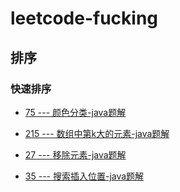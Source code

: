 # leetcode-fucking
## 排序
### 快速排序
- [75 --- 颜色分类-java题解](https://github.com/wuou-learn/leetcode-fucking/src/main/java/com/solve/soft/quickSoft/Lc75.java)
- [215 --- 数组中第k大的元素-java题解](https://github.com/wuou-learn/leetcode-fucking/src/main/java/com/solve/soft/quickSoft/Lc215.java)

- [27 --- 移除元素-java题解](https://github.com/wuou-learn/leetcode-fucking/blob/main/src/main/java/com/solve/leetcode/editor/cn/RemoveElement.java)
- [35 --- 搜索插入位置-java题解](https://github.com/wuou-learn/leetcode-fucking/blob/main/src/main/java/com/solve/leetcode/editor/cn/SearchInsertPosition.java)

